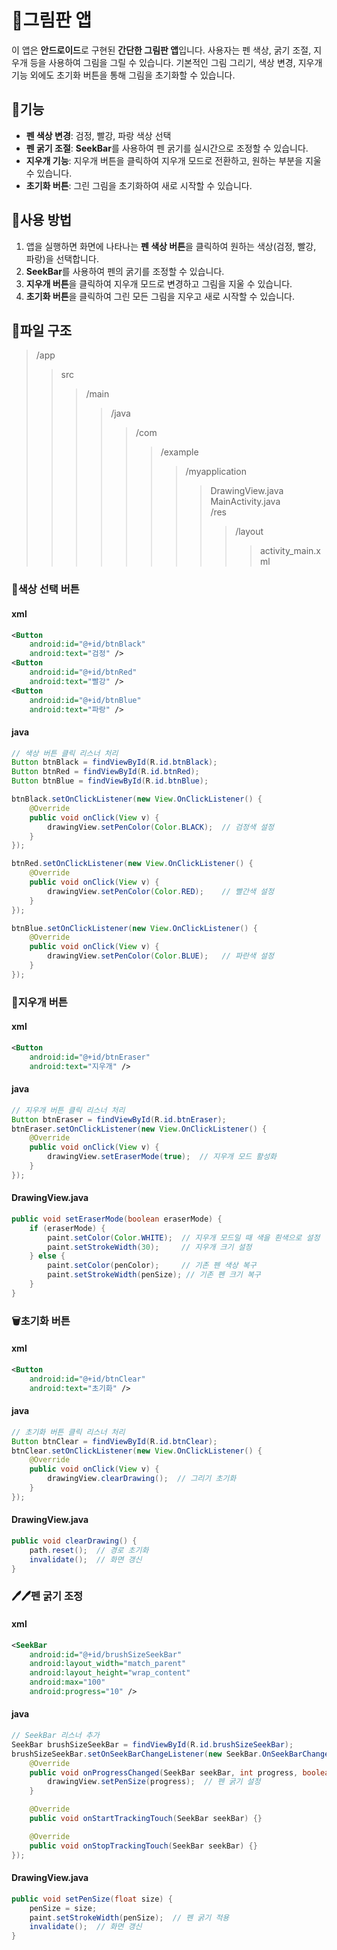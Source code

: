 <h1>🎨그림판 앱</h1>

<p>이 앱은 <strong>안드로이드</strong>로 구현된 <strong>간단한 그림판 앱</strong>입니다. 사용자는 펜 색상, 굵기 조절, 지우개 등을 사용하여 그림을 그릴 수 있습니다. 기본적인 그림 그리기, 색상 변경, 지우개 기능 외에도 초기화 버튼을 통해 그림을 초기화할 수 있습니다.</p>

<h2>📌기능</h2>
<ul>
    <li><strong>펜 색상 변경</strong>: 검정, 빨강, 파랑 색상 선택</li>
    <li><strong>펜 굵기 조절</strong>: <strong>SeekBar</strong>를 사용하여 펜 굵기를 실시간으로 조정할 수 있습니다.</li>
    <li><strong>지우개 기능</strong>: 지우개 버튼을 클릭하여 지우개 모드로 전환하고, 원하는 부분을 지울 수 있습니다.</li>
    <li><strong>초기화 버튼</strong>: 그린 그림을 초기화하여 새로 시작할 수 있습니다.</li>
</ul>

<h2>📌사용 방법</h2>
<ol>
    <li>앱을 실행하면 화면에 나타나는 <strong>펜 색상 버튼</strong>을 클릭하여 원하는 색상(검정, 빨강, 파랑)을 선택합니다.</li>
    <li><strong>SeekBar</strong>를 사용하여 펜의 굵기를 조정할 수 있습니다.</li>
    <li><strong>지우개 버튼</strong>을 클릭하여 지우개 모드로 변경하고 그림을 지울 수 있습니다.</li>
    <li><strong>초기화 버튼</strong>을 클릭하여 그린 모든 그림을 지우고 새로 시작할 수 있습니다.</li>
</ol>

<h2>📌파일 구조</h2>

 >/app
 > > src
 > > > /main
 > > > > /java
 > > > > > /com
 > > > > > > /example
 > > > > > > > /myapplication
 > > > > > > > > DrawingView.java        
 > > > > > > > > MainActivity.java       
 > > > > > > > /res
 > > > > > > > > > /layout
 > > > > > > > > > >activity_main.xml


### 🎨색상 선택 버튼
#### xml
``` xml
<Button
    android:id="@+id/btnBlack"
    android:text="검정" />
<Button
    android:id="@+id/btnRed"
    android:text="빨강" />
<Button
    android:id="@+id/btnBlue"
    android:text="파랑" />
```
#### java
``` java
// 색상 버튼 클릭 리스너 처리
Button btnBlack = findViewById(R.id.btnBlack);
Button btnRed = findViewById(R.id.btnRed);
Button btnBlue = findViewById(R.id.btnBlue);

btnBlack.setOnClickListener(new View.OnClickListener() {
    @Override
    public void onClick(View v) {
        drawingView.setPenColor(Color.BLACK);  // 검정색 설정
    }
});

btnRed.setOnClickListener(new View.OnClickListener() {
    @Override
    public void onClick(View v) {
        drawingView.setPenColor(Color.RED);    // 빨간색 설정
    }
});

btnBlue.setOnClickListener(new View.OnClickListener() {
    @Override
    public void onClick(View v) {
        drawingView.setPenColor(Color.BLUE);   // 파란색 설정
    }
});

```


### 🧽지우개 버튼
#### xml
``` xml
<Button
    android:id="@+id/btnEraser"
    android:text="지우개" />
```
#### java
``` java
// 지우개 버튼 클릭 리스너 처리
Button btnEraser = findViewById(R.id.btnEraser);
btnEraser.setOnClickListener(new View.OnClickListener() {
    @Override
    public void onClick(View v) {
        drawingView.setEraserMode(true);  // 지우개 모드 활성화
    }
});
```
#### DrawingView.java
``` java
public void setEraserMode(boolean eraserMode) {
    if (eraserMode) {
        paint.setColor(Color.WHITE);  // 지우개 모드일 때 색을 흰색으로 설정
        paint.setStrokeWidth(30);     // 지우개 크기 설정
    } else {
        paint.setColor(penColor);     // 기존 펜 색상 복구
        paint.setStrokeWidth(penSize); // 기존 펜 크기 복구
    }
}
```


### 🗑️초기화 버튼
#### xml
``` xml
<Button
    android:id="@+id/btnClear"
    android:text="초기화" />
```
#### java
``` java
// 초기화 버튼 클릭 리스너 처리
Button btnClear = findViewById(R.id.btnClear);
btnClear.setOnClickListener(new View.OnClickListener() {
    @Override
    public void onClick(View v) {
        drawingView.clearDrawing();  // 그리기 초기화
    }
});
```
#### DrawingView.java
``` java
public void clearDrawing() {
    path.reset();  // 경로 초기화
    invalidate();  // 화면 갱신
}
```


### 🖊️🖊펜 굵기 조정 
#### xml
``` xml
<SeekBar
    android:id="@+id/brushSizeSeekBar"
    android:layout_width="match_parent"
    android:layout_height="wrap_content"
    android:max="100"
    android:progress="10" />
```
#### java
``` java
// SeekBar 리스너 추가
SeekBar brushSizeSeekBar = findViewById(R.id.brushSizeSeekBar);
brushSizeSeekBar.setOnSeekBarChangeListener(new SeekBar.OnSeekBarChangeListener() {
    @Override
    public void onProgressChanged(SeekBar seekBar, int progress, boolean fromUser) {
        drawingView.setPenSize(progress);  // 펜 굵기 설정
    }

    @Override
    public void onStartTrackingTouch(SeekBar seekBar) {}

    @Override
    public void onStopTrackingTouch(SeekBar seekBar) {}
});
```
#### DrawingView.java
``` java
public void setPenSize(float size) {
    penSize = size;
    paint.setStrokeWidth(penSize);  // 펜 굵기 적용
    invalidate();  // 화면 갱신
}
```
